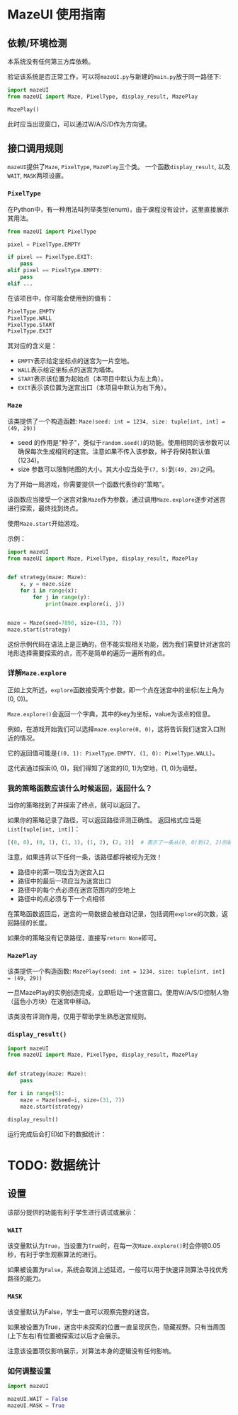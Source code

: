 # MazeUI 使用指南

## 依赖/环境检测

本系统没有任何第三方库依赖。

验证该系统是否正常工作，可以将`mazeUI.py`与新建的`main.py`放于同一路径下:

```python
import mazeUI
from mazeUI import Maze, PixelType, display_result, MazePlay

MazePlay()
```

此时应当出现窗口，可以通过W/A/S/D作为方向键。

## 接口调用规则

`mazeUI`提供了`Maze`, `PixelType`, `MazePlay`三个类。
一个函数`display_result`, 以及`WAIT`, `MASK`两项设置。

### `PixelType`

在Python中，有一种用法叫列举类型(enum)，由于课程没有设计，这里直接展示其用法。

```python
from mazeUI import PixelType

pixel = PixelType.EMPTY

if pixel == PixelType.EXIT:
    pass
elif pixel == PixelType.EMPTY:
    pass
elif ...
```

在该项目中，你可能会使用到的值有：

```python
PixelType.EMPTY
PixelType.WALL
PixelType.START
PixelType.EXIT
```

其对应的含义是：

- `EMPTY`表示给定坐标点的迷宫为一片空地。
- `WALL`表示给定坐标点的迷宫为墙体。
- `START`表示该位置为起始点（本项目中默认为左上角）。
- `EXIT`表示该位置为迷宫出口（本项目中默认为右下角）。

### `Maze`

该类提供了一个构造函数: `Maze(seed: int = 1234, size: tuple[int, int] = (49, 29))`

- seed 的作用是"种子"，类似于`random.seed()`的功能。使用相同的该参数可以确保每次生成相同的迷宫。注意如果不传入该参数，种子将保持默认值(1234)。
- size 参数可以限制地图的大小。其大小应当处于`(7, 5)`到`(49, 29)`之间。

为了开始一局游戏，你需要提供一个函数代表你的"策略"。

该函数应当接受一个迷宫对象`Maze`作为参数，通过调用`Maze.explore`逐步对迷宫进行探索，最终找到终点。

使用`Maze.start`开始游戏。

示例：

```python
import mazeUI
from mazeUI import Maze, PixelType, display_result, MazePlay


def strategy(maze: Maze):
    x, y = maze.size
    for i in range(x):
        for j in range(y):
            print(maze.explore(i, j))


maze = Maze(seed=7890, size=(31, 7))
maze.start(strategy)
```

这份示例代码在语法上是正确的，但不能实现相关功能，因为我们需要针对迷宫的地形选择需要探索的点，而不是简单的遍历一遍所有的点。

### 详解`Maze.explore`

正如上文所述，`explore`函数接受两个参数，即一个点在迷宫中的坐标(左上角为(0, 0))。

`Maze.explore()`会返回一个字典，其中的key为坐标，value为该点的信息。

例如，在游戏开始我们可以选择`maze.explore(0, 0)`，这将告诉我们迷宫入口附近的情况。

它的返回值可能是`{(0, 1): PixelType.EMPTY, (1, 0): PixelType.WALL}`。

这代表通过探索(0, 0)，我们得知了迷宫的(0, 1)为空地，(1, 0)为墙壁。

### 我的策略函数应该什么时候返回，返回什么？

当你的策略找到了并探索了终点，就可以返回了。

如果你的策略记录了路径，可以返回路径评测正确性。
返回格式应当是`List[tuple[int, int]]`：

```python
[(0, 0), (0, 1), (1, 1), (1, 2), (2, 2)]  # 表示了一条从(0, 0)到(2, 2)的路径。
```

注意，如果违背以下任何一条，该路径都将被视为无效！

- 路径中的第一项应当为迷宫入口
- 路径中的最后一项应当为迷宫出口
- 路径中的每个点必须在迷宫范围内的空地上
- 路径中的点必须与下一个点相邻

在策略函数返回后，迷宫的一局数据会被自动记录，包括调用`explore`的次数，返回路径的长度。

如果你的策略没有记录路径，直接写`return None`即可。

### `MazePlay`

该类提供一个构造函数: `MazePlay(seed: int = 1234, size: tuple[int, int] = (49, 29))`

一旦MazePlay的实例创造完成，立即启动一个迷宫窗口。使用W/A/S/D控制人物（蓝色小方块）在迷宫中移动。

该类没有评测作用，仅用于帮助学生熟悉迷宫规则。

### `display_result()`

```python
import mazeUI
from mazeUI import Maze, PixelType, display_result, MazePlay


def strategy(maze: Maze):
    pass

for i in range(5):
    maze = Maze(seed=i, size=(31, 7))
    maze.start(strategy)

display_result()
```

运行完成后会打印如下的数据统计：
# TODO: 数据统计


## 设置

该部分提供的功能有利于学生进行调试或展示：

### `WAIT`

该变量默认为`True`，当设置为`True`时，在每一次`Maze.explore()`时会停顿0.05秒，有利于学生观察算法的进行。

如果被设置为`False`，系统会取消上述延迟，一般可以用于快速评测算法寻找优秀路径的能力。

### `MASK`

该变量默认为False，学生一直可以观察完整的迷宫。

如果被设置为True，迷宫中未探索的位置一直呈现灰色，隐藏视野。只有当周围(上下左右)有位置被探索过以后才会展示。

注意该设置项仅影响展示，对算法本身的逻辑没有任何影响。

### 如何调整设置
```python
import mazeUI

mazeUI.WAIT = False
mazeUI.MASK = True
```
